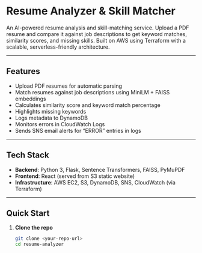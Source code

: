 # Resume Analyzer & Skill Matcher

An AI-powered resume analysis and skill-matching service. Upload a PDF resume and compare it against job descriptions to get keyword matches, similarity scores, and missing skills. Built on AWS using Terraform with a scalable, serverless-friendly architecture.

---

## Features

- Upload PDF resumes for automatic parsing
- Match resumes against job descriptions using MiniLM + FAISS embeddings
- Calculates similarity score and keyword match percentage
- Highlights missing keywords
- Logs metadata to DynamoDB
- Monitors errors in CloudWatch Logs
- Sends SNS email alerts for “ERROR” entries in logs

---

## Tech Stack

- **Backend**: Python 3, Flask, Sentence Transformers, FAISS, PyMuPDF
- **Frontend**: React (served from S3 static website)
- **Infrastructure**: AWS EC2, S3, DynamoDB, SNS, CloudWatch (via Terraform)

---

## Quick Start

1. **Clone the repo**
   ```bash
   git clone <your-repo-url>
   cd resume-analyzer
